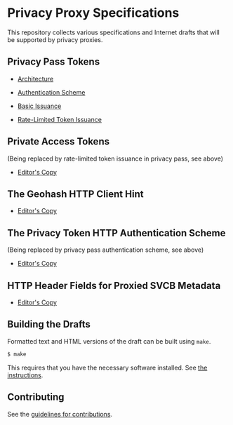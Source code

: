 # Privacy Proxy Specifications

This repository collects various specifications and Internet drafts that will be supported by privacy proxies.

## Privacy Pass Tokens

* [Architecture](https://ietf-wg-privacypass.github.io/base-drafts/caw/arch-refactor/draft-ietf-privacypass-architecture.html)

* [Authentication Scheme](https://tfpauly.github.io/privacy-proxy/#go.draft-pauly-privacypass-auth-scheme.html)

* [Basic Issuance](https://ietf-wg-privacypass.github.io/base-drafts/caw/pp-issuance/draft-ietf-privacypass-protocol.html)

* [Rate-Limited Token Issuance](https://tfpauly.github.io/privacy-proxy/#go.draft-privacypass-rate-limit-tokens.html)

## Private Access Tokens

(Being replaced by rate-limited token issuance in privacy pass, see above)

* [Editor's Copy](https://tfpauly.github.io/privacy-proxy/#go.draft-private-access-tokens.html)

## The Geohash HTTP Client Hint

* [Editor's Copy](https://tfpauly.github.io/privacy-proxy/#go.draft-pauly-httpbis-geohash-hint.html)

## The Privacy Token HTTP Authentication Scheme

(Being replaced by privacy pass authentication scheme, see above)

* [Editor's Copy](https://tfpauly.github.io/privacy-proxy/#go.draft-privacy-token.html)

## HTTP Header Fields for Proxied SVCB Metadata

* [Editor's Copy](https://tfpauly.github.io/privacy-proxy/#go.draft-proxied-svcb-headers.html)

## Building the Drafts

Formatted text and HTML versions of the draft can be built using `make`.

```sh
$ make
```

This requires that you have the necessary software installed.  See
[the instructions](https://github.com/martinthomson/i-d-template/blob/master/doc/SETUP.md).


## Contributing

See the
[guidelines for contributions](https://github.com/tfpauly/privacy-proxy/blob/main/CONTRIBUTING.md).
